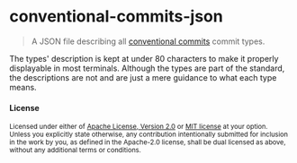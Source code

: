 # conventional-commits-json

> A JSON file describing all [conventional commits][cc] commit types.

The types' description is kept at under 80 characters to make it properly displayable in most terminals. Although the types are part of the standard, the descriptions are not and are just a mere guidance to what each type means.

[cc]: https://www.conventionalcommits.org/en/v1.0.0/#specification

#### License

<sup>
Licensed under either of <a href="license-apache">Apache License, Version
2.0</a> or <a href="license-mit">MIT license</a> at your option.
</sup>

<br>

<sub>
Unless you explicitly state otherwise, any contribution intentionally submitted
for inclusion in the work by you, as defined in the Apache-2.0 license, shall be
dual licensed as above, without any additional terms or conditions.
</sub>
